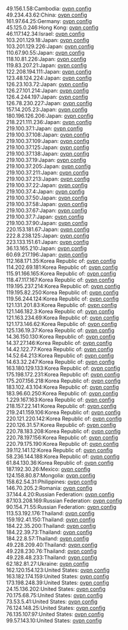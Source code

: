 49.156.1.58:Cambodia: [ovpn config](vpn/49_156_1_58.ovpn)  
49.234.43.62:China: [ovpn config](vpn/49_234_43_62.ovpn)  
161.97.64.25:Germany: [ovpn config](vpn/161_97_64_25.ovpn)  
45.125.0.246:Hong Kong: [ovpn config](vpn/45_125_0_246.ovpn)  
46.117.142.34:Israel: [ovpn config](vpn/46_117_142_34.ovpn)  
103.201.129.18:Japan: [ovpn config](vpn/103_201_129_18.ovpn)  
103.201.129.226:Japan: [ovpn config](vpn/103_201_129_226.ovpn)  
110.67.90.55:Japan: [ovpn config](vpn/110_67_90_55.ovpn)  
118.10.81.226:Japan: [ovpn config](vpn/118_10_81_226.ovpn)  
119.83.207.21:Japan: [ovpn config](vpn/119_83_207_21.ovpn)  
122.208.194.111:Japan: [ovpn config](vpn/122_208_194_111.ovpn)  
123.48.124.224:Japan: [ovpn config](vpn/123_48_124_224.ovpn)  
126.23.103.72:Japan: [ovpn config](vpn/126_23_103_72.ovpn)  
126.27.101.214:Japan: [ovpn config](vpn/126_27_101_214.ovpn)  
126.4.244.197:Japan: [ovpn config](vpn/126_4_244_197.ovpn)  
126.78.230.227:Japan: [ovpn config](vpn/126_78_230_227.ovpn)  
157.14.205.23:Japan: [ovpn config](vpn/157_14_205_23.ovpn)  
180.196.126.206:Japan: [ovpn config](vpn/180_196_126_206.ovpn)  
218.221.111.236:Japan: [ovpn config](vpn/218_221_111_236.ovpn)  
219.100.37.1:Japan: [ovpn config](vpn/219_100_37_1.ovpn)  
219.100.37.108:Japan: [ovpn config](vpn/219_100_37_108.ovpn)  
219.100.37.109:Japan: [ovpn config](vpn/219_100_37_109.ovpn)  
219.100.37.125:Japan: [ovpn config](vpn/219_100_37_125.ovpn)  
219.100.37.138:Japan: [ovpn config](vpn/219_100_37_138.ovpn)  
219.100.37.19:Japan: [ovpn config](vpn/219_100_37_19.ovpn)  
219.100.37.205:Japan: [ovpn config](vpn/219_100_37_205.ovpn)  
219.100.37.211:Japan: [ovpn config](vpn/219_100_37_211.ovpn)  
219.100.37.213:Japan: [ovpn config](vpn/219_100_37_213.ovpn)  
219.100.37.22:Japan: [ovpn config](vpn/219_100_37_22.ovpn)  
219.100.37.4:Japan: [ovpn config](vpn/219_100_37_4.ovpn)  
219.100.37.50:Japan: [ovpn config](vpn/219_100_37_50.ovpn)  
219.100.37.58:Japan: [ovpn config](vpn/219_100_37_58.ovpn)  
219.100.37.67:Japan: [ovpn config](vpn/219_100_37_67.ovpn)  
219.100.37.7:Japan: [ovpn config](vpn/219_100_37_7.ovpn)  
219.100.37.90:Japan: [ovpn config](vpn/219_100_37_90.ovpn)  
220.153.181.67:Japan: [ovpn config](vpn/220_153_181_67.ovpn)  
222.8.238.125:Japan: [ovpn config](vpn/222_8_238_125.ovpn)  
223.133.151.61:Japan: [ovpn config](vpn/223_133_151_61.ovpn)  
36.13.165.210:Japan: [ovpn config](vpn/36_13_165_210.ovpn)  
60.69.217.196:Japan: [ovpn config](vpn/60_69_217_196.ovpn)  
112.168.171.35:Korea Republic of: [ovpn config](vpn/112_168_171_35.ovpn)  
114.202.69.181:Korea Republic of: [ovpn config](vpn/114_202_69_181.ovpn)  
115.91.166.165:Korea Republic of: [ovpn config](vpn/115_91_166_165.ovpn)  
118.47.117.167:Korea Republic of: [ovpn config](vpn/118_47_117_167.ovpn)  
119.195.237.214:Korea Republic of: [ovpn config](vpn/119_195_237_214.ovpn)  
119.195.82.250:Korea Republic of: [ovpn config](vpn/119_195_82_250.ovpn)  
119.56.244.124:Korea Republic of: [ovpn config](vpn/119_56_244_124.ovpn)  
121.131.201.83:Korea Republic of: [ovpn config](vpn/121_131_201_83.ovpn)  
121.146.182.3:Korea Republic of: [ovpn config](vpn/121_146_182_3.ovpn)  
121.163.234.69:Korea Republic of: [ovpn config](vpn/121_163_234_69.ovpn)  
121.173.146.62:Korea Republic of: [ovpn config](vpn/121_173_146_62.ovpn)  
125.136.19.37:Korea Republic of: [ovpn config](vpn/125_136_19_37.ovpn)  
14.36.150.130:Korea Republic of: [ovpn config](vpn/14_36_150_130.ovpn)  
14.37.27.146:Korea Republic of: [ovpn config](vpn/14_37_27_146.ovpn)  
14.42.122.77:Korea Republic of: [ovpn config](vpn/14_42_122_77.ovpn)  
14.52.64.213:Korea Republic of: [ovpn config](vpn/14_52_64_213.ovpn)  
14.63.32.247:Korea Republic of: [ovpn config](vpn/14_63_32_247.ovpn)  
163.180.129.133:Korea Republic of: [ovpn config](vpn/163_180_129_133.ovpn)  
175.198.172.231:Korea Republic of: [ovpn config](vpn/175_198_172_231.ovpn)  
175.207.156.218:Korea Republic of: [ovpn config](vpn/175_207_156_218.ovpn)  
183.102.43.104:Korea Republic of: [ovpn config](vpn/183_102_43_104.ovpn)  
183.96.60.250:Korea Republic of: [ovpn config](vpn/183_96_60_250.ovpn)  
1.229.167.163:Korea Republic of: [ovpn config](vpn/1_229_167_163.ovpn)  
218.157.22.141:Korea Republic of: [ovpn config](vpn/218_157_22_141.ovpn)  
219.241.159.106:Korea Republic of: [ovpn config](vpn/219_241_159_106.ovpn)  
220.121.220.142:Korea Republic of: [ovpn config](vpn/220_121_220_142.ovpn)  
220.126.31.57:Korea Republic of: [ovpn config](vpn/220_126_31_57.ovpn)  
220.78.183.208:Korea Republic of: [ovpn config](vpn/220_78_183_208.ovpn)  
220.78.197.156:Korea Republic of: [ovpn config](vpn/220_78_197_156.ovpn)  
220.79.175.190:Korea Republic of: [ovpn config](vpn/220_79_175_190.ovpn)  
39.112.141.12:Korea Republic of: [ovpn config](vpn/39_112_141_12.ovpn)  
58.236.144.188:Korea Republic of: [ovpn config](vpn/58_236_144_188.ovpn)  
61.84.130.36:Korea Republic of: [ovpn config](vpn/61_84_130_36.ovpn)  
187.192.30.26:Mexico: [ovpn config](vpn/187_192_30_26.ovpn)  
124.158.80.87:Mongolia: [ovpn config](vpn/124_158_80_87.ovpn)  
158.62.54.31:Philippines: [ovpn config](vpn/158_62_54_31.ovpn)  
146.70.205.2:Romania: [ovpn config](vpn/146_70_205_2.ovpn)  
37.144.4.20:Russian Federation: [ovpn config](vpn/37_144_4_20.ovpn)  
87.103.208.169:Russian Federation: [ovpn config](vpn/87_103_208_169.ovpn)  
90.154.71.55:Russian Federation: [ovpn config](vpn/90_154_71_55.ovpn)  
113.53.192.176:Thailand: [ovpn config](vpn/113_53_192_176.ovpn)  
159.192.41.150:Thailand: [ovpn config](vpn/159_192_41_150.ovpn)  
184.22.35.200:Thailand: [ovpn config](vpn/184_22_35_200.ovpn)  
184.22.39.73:Thailand: [ovpn config](vpn/184_22_39_73.ovpn)  
184.22.8.57:Thailand: [ovpn config](vpn/184_22_8_57.ovpn)  
49.228.209.40:Thailand: [ovpn config](vpn/49_228_209_40.ovpn)  
49.228.230.76:Thailand: [ovpn config](vpn/49_228_230_76.ovpn)  
49.228.48.233:Thailand: [ovpn config](vpn/49_228_48_233.ovpn)  
62.182.81.27:Ukraine: [ovpn config](vpn/62_182_81_27.ovpn)  
162.120.154.123:United States: [ovpn config](vpn/162_120_154_123.ovpn)  
163.182.174.159:United States: [ovpn config](vpn/163_182_174_159.ovpn)  
173.198.248.39:United States: [ovpn config](vpn/173_198_248_39.ovpn)  
24.15.136.202:United States: [ovpn config](vpn/24_15_136_202.ovpn)  
70.175.68.75:United States: [ovpn config](vpn/70_175_68_75.ovpn)  
73.53.5.41:United States: [ovpn config](vpn/73_53_5_41.ovpn)  
76.124.148.25:United States: [ovpn config](vpn/76_124_148_25.ovpn)  
76.135.107.97:United States: [ovpn config](vpn/76_135_107_97.ovpn)  
99.57.143.10:United States: [ovpn config](vpn/99_57_143_10.ovpn)  
